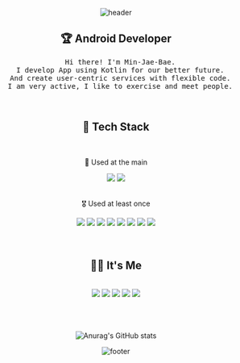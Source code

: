 <div align = "center">
  
![header](https://capsule-render.vercel.app/api?type=waving&color=7F7FD5&text=%20Min-Jae-Bae%20%20&height=200&fontSize=90&fontColor=ffffff)
  
  ## 🏆 Android Developer
  <pre>
  Hi there! I'm Min-Jae-Bae.
  I develop App using Kotlin for our better future.
  And create user-centric services with flexible code.
  I am very active, I like to exercise and meet people.</pre>
  
  <br>
  
  ## 🔎 Tech Stack
  
  <br>
  
  🥇 Used at the main
  <div>
  <img src="https://img.shields.io/badge/Kotlin-7F52FF?style=for-the-badge&logo=Kotlin&logoColor=white"/>
   <img src="https://img.shields.io/badge/Android-3DDC84?style=for-the-badge&logo=Android&logoColor=white"/>
  </div>
  
  <br>
  
  🎖 Used at least once
  <div>
    <img src="https://img.shields.io/badge/HTML5-E34F26?style=for-the-badge&logo=HTML5&logoColor=white"/>
    <img src="https://img.shields.io/badge/Java-E34F26?style=for-the-badge&logo=Java&logoColor=white"/>
    <img src="https://img.shields.io/badge/JavaScript-F7DF1E?style=for-the-badge&logo=JavaScript&logoColor=white"/>
    <img src="https://img.shields.io/badge/CSS3-1572B6?style=for-the-badge&logo=CSS3&logoColor=white"/>
    <img src="https://img.shields.io/badge/C++-A8B9CC?style=for-the-badge&logo=C++&logoColor=white"/>
    <img src="https://img.shields.io/badge/C-A8B9CC?style=for-the-badge&logo=C&logoColor=white"/>
    <img src="https://img.shields.io/badge/React-61DAFB?style=for-the-badge&logo=React&logoColor=white"/>
    <img src="https://img.shields.io/badge/Python-3776AB?style=for-the-badge&logo=Python&logoColor=white"/>
  </div>
  
  <br>
  <br>
  
  ## 🕵️‍♂️ It's Me
  
  <br>
  
  <div>
    <a href = "https://github.com/Min-Jae-Bae"><img src="https://img.shields.io/badge/GitHub-181717?style=for-the-badge&logo=GitHub&logoColor=white"/></a>
    <a href = "https://kr.linkedin.com/in/bae-min-jae-437523237"><img src="https://img.shields.io/badge/LinkedIn-0A66C2?style=for-the-badge&logo=LinkedIn&logoColor=white"/></a>
    <a href = "https://myithistory1.tistory.com"><img src="https://img.shields.io/badge/Blog-000000?style=for-the-badge&logo=Tistory&logoColor=white"/></a>
    <a href = "https://ginger-puck-b7f.notion.site/Min-Jae-2cca64a9500c423a8e39764bca16304d"><img src="https://img.shields.io/badge/Resume-000000?style=for-the-badge&logo=Notion&logoColor=white"/></a>
    <img src="https://img.shields.io/badge/qoalaswo123@icloud.com-3693F3?style=for-the-badge&logo=iCloud&logoColor=white"/>
  </div>
  
  <br>
  <br>
  <br>
  
![Anurag's GitHub stats](https://github-readme-stats.vercel.app/api?username=Min-Jae-Bae&show_icons=true&theme=material-palenight)

![footer](https://capsule-render.vercel.app/api?section=footer&type=waving&color=7F7FD5)
  
</div>
